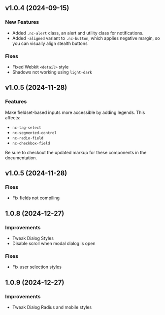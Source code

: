 
## v1.0.4 (2024-09-15)

### New Features

- Added `.nc-alert` class, an alert and utility class for notifications.
- Added `-aligned` variant to `.nc-button`, which applies negative margin, so you can visually align stealth buttons

### Fixes

- Fixed Webkit `<detail>` style
- Shadows not working using `light-dark`

## v1.0.5 (2024-11-28)

### Features

Make fieldset-based inputs more accessible by adding legends. This affects:
- `nc-tag-select`
- `nc-segmented-control`
- `nc-radio-field`
- `nc-checkbox-field`

Be sure to checkout the updated markup for these components in the documentation.

## v1.0.5 (2024-11-28)

### Fixes

- Fix fields not compiling

## 1.0.8 (2024-12-27)

### Improvements

- Tweak Dialog Styles
- Disable scroll when modal dialog is open

### Fixes

- Fix user selection styles

## 1.0.9 (2024-12-27)

### Improvements

- Tweak Dialog Radius and mobile styles
